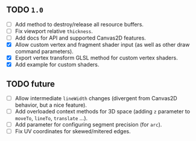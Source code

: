 ## TODO `1.0`

- [ ] Add method to destroy/release all resource buffers.
- [ ] Fix viewport relative `thickness`.
- [ ] Add docs for API and supported Canvas2D features.
- [x] Allow custom vertex and fragment shader input (as well as other draw command parameters).
- [x] Export vertex transform GLSL method for custom vertex shaders.
- [x] Add example for custom shaders.

## TODO future

- [ ] Allow intermediate `lineWidth` changes (divergent from Canvas2D behavior, but a nice feature).
- [ ] Add overloaded context methods for 3D space (adding `z` parameter to `moveTo`, `lineTo`, `translate` ...).
- [ ] Add parameter for configuring segment precision (for `arc`).
- [ ] Fix UV coordinates for skewed/mitered edges.
